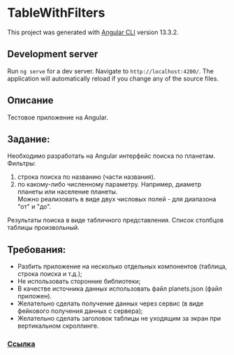 # TableWithFilters

This project was generated with [Angular CLI](https://github.com/angular/angular-cli) version 13.3.2.

## Development server

Run `ng serve` for a dev server. Navigate to `http://localhost:4200/`. The application will automatically reload if you change any of the source files.

## Описание
Тестовое приложение на Angular.

## Задание: 

Необходимо разработать на Angular интерфейс поиска по планетам.  
Фильтры:  
1. строка поиска по названию (части названия). 
2. по какому-либо численному параметру. Например, диаметр планеты или население планеты.  
Можно реализовать в виде двух числовых полей - для диапазона "от" и "до". 
 
Результаты поиска в виде табличного представления. Список столбцов таблицы произвольный. 
 
## Требования: 
- Разбить приложение на несколько отдельных компонентов (таблица, строка поиска и т.д.); 
- Не использовать сторонние библиотеки; 
- В качестве источника данных использовать файл planets.json (файл приложен). 
- Желательно сделать получение данных через сервис (в виде фейкового получения данных с сервера); 
- Желательно сделать заголовок таблицы не уходящим за экран при вертикальном скроллинге. 

### [Ссылка](https://evgenii2.github.io/table-with-filter/)